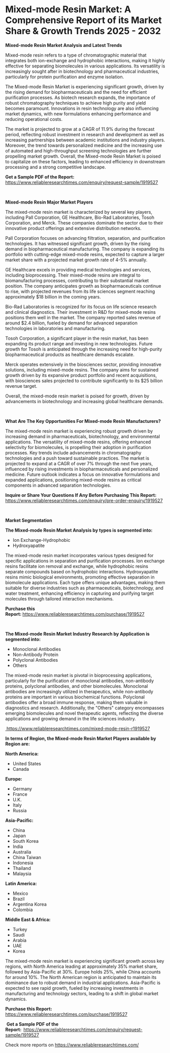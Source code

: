 <p><h1>Mixed-mode Resin Market: A Comprehensive Report of its Market Share & Growth Trends 2025 - 2032</h1></p><p><strong>Mixed-mode Resin Market Analysis and Latest Trends</strong></p>
<p><p>Mixed-mode resin refers to a type of chromatographic material that integrates both ion-exchange and hydrophobic interactions, making it highly effective for separating biomolecules in various applications. Its versatility is increasingly sought after in biotechnology and pharmaceutical industries, particularly for protein purification and enzyme isolation.</p><p>The Mixed-mode Resin Market is experiencing significant growth, driven by the rising demand for biopharmaceuticals and the need for efficient purification processes. As biotech research expands, the importance of robust chromatography techniques to achieve high purity and yield becomes paramount. Innovations in resin technology are also influencing market dynamics, with new formulations enhancing performance and reducing operational costs.</p><p>The market is projected to grow at a CAGR of 11.9% during the forecast period, reflecting robust investment in research and development as well as increasing partnerships between academic institutions and industry players. Moreover, the trend towards personalized medicine and the increasing use of automated and high-throughput screening technologies are further propelling market growth. Overall, the Mixed-mode Resin Market is poised to capitalize on these factors, leading to enhanced efficiency in downstream processing and a strong competitive landscape.</p></p>
<p><strong>Get a Sample PDF of the Report:&nbsp;</strong> <a href="https://www.reliableresearchtimes.com/enquiry/request-sample/1919527?utm_campaign=2203&utm_medium=2&utm_source=Github&utm_content=ia&utm_term=03042025&utm_id=mixed-mode-resin">https://www.reliableresearchtimes.com/enquiry/request-sample/1919527</a></p>
<p>&nbsp;</p>
<p><strong>Mixed-mode Resin Major Market Players</strong></p>
<p><p>The mixed-mode resin market is characterized by several key players, including Pall Corporation, GE Healthcare, Bio-Rad Laboratories, Tosoh Corporation, and Merck. These companies dominate the sector due to their innovative product offerings and extensive distribution networks.</p><p>Pall Corporation focuses on advancing filtration, separation, and purification technologies. It has witnessed significant growth, driven by the rising demand in biopharmaceutical manufacturing. The company is expanding its portfolio with cutting-edge mixed-mode resins, expected to capture a larger market share with a projected market growth rate of 4-5% annually.</p><p>GE Healthcare excels in providing medical technologies and services, including bioprocessing. Their mixed-mode resins are integral to biomanufacturing processes, contributing to their substantial market position. The company anticipates growth as biopharmaceuticals continue to rise, with projected revenues from its life sciences segment reaching approximately $18 billion in the coming years.</p><p>Bio-Rad Laboratories is recognized for its focus on life science research and clinical diagnostics. Their investment in R&D for mixed-mode resins positions them well in the market. The company reported sales revenue of around $2.4 billion, fueled by demand for advanced separation technologies in laboratories and manufacturing.</p><p>Tosoh Corporation, a significant player in the resin market, has been expanding its product range and investing in new technologies. Future growth for Tosoh is anticipated through the increasing need for high-purity biopharmaceutical products as healthcare demands escalate.</p><p>Merck operates extensively in the biosciences sector, providing innovative solutions, including mixed-mode resins. The company aims for sustained growth driven by its expansive product portfolio and recent acquisitions, with biosciences sales projected to contribute significantly to its $25 billion revenue target.</p><p>Overall, the mixed-mode resin market is poised for growth, driven by advancements in biotechnology and increasing global healthcare demands.</p></p>
<p>&nbsp;</p>
<p><strong>What Are The Key Opportunities For Mixed-mode Resin Manufacturers?</strong></p>
<p><p>The mixed-mode resin market is experiencing robust growth driven by increasing demand in pharmaceuticals, biotechnology, and environmental applications. The versatility of mixed-mode resins, offering enhanced selectivity for biomolecules, is propelling their adoption in purification processes. Key trends include advancements in chromatography technologies and a push toward sustainable practices. The market is projected to expand at a CAGR of over 7% through the next five years, influenced by rising investments in biopharmaceuticals and personalized medicine. Future outlook indicates a focus on innovative formulations and expanded applications, positioning mixed-mode resins as critical components in advanced separation technologies.</p></p>
<p><strong>Inquire or Share Your Questions If Any Before Purchasing This Report:</strong> <a href="https://www.reliableresearchtimes.com/enquiry/pre-order-enquiry/1919527?utm_campaign=2203&utm_medium=2&utm_source=Github&utm_content=ia&utm_term=03042025&utm_id=mixed-mode-resin">https://www.reliableresearchtimes.com/enquiry/pre-order-enquiry/1919527</a></p>
<p>&nbsp;</p>
<p><strong>Market Segmentation</strong></p>
<p><strong>The Mixed-mode Resin Market Analysis by types is segmented into:</strong></p>
<p><ul><li>Ion Exchange-Hydrophobic</li><li>Hydroxyapatite</li></ul></p>
<p><p>The mixed-mode resin market incorporates various types designed for specific applications in separation and purification processes. Ion exchange resins facilitate ion removal and exchange, while hydrophobic resins separate compounds based on hydrophobic interactions. Hydroxyapatite resins mimic biological environments, promoting effective separation in biomolecule applications. Each type offers unique advantages, making them suitable for diverse industries such as pharmaceuticals, biotechnology, and water treatment, enhancing efficiency in capturing and purifying target molecules through tailored interaction mechanisms.</p></p>
<p><strong>Purchase this Report:&nbsp;</strong><a href="https://www.reliableresearchtimes.com/purchase/1919527?utm_campaign=2203&utm_medium=2&utm_source=Github&utm_content=ia&utm_term=03042025&utm_id=mixed-mode-resin">https://www.reliableresearchtimes.com/purchase/1919527</a></p>
<p>&nbsp;</p>
<p><strong>The Mixed-mode Resin Market Industry Research by Application is segmented into:</strong></p>
<p><ul><li>Monoclonal Antibodies</li><li>Non-Antibody Protein</li><li>Polyclonal Antibodies</li><li>Others</li></ul></p>
<p><p>The mixed-mode resin market is pivotal in bioprocessing applications, particularly for the purification of monoclonal antibodies, non-antibody proteins, polyclonal antibodies, and other biomolecules. Monoclonal antibodies are increasingly utilized in therapeutics, while non-antibody proteins are important in various biochemical functions. Polyclonal antibodies offer a broad immune response, making them valuable in diagnostics and research. Additionally, the "Others" category encompasses emerging biomolecules and novel therapeutic agents, reflecting the diverse applications and growing demand in the life sciences industry.</p></p>
<p><a href="https://www.reliableresearchtimes.com/mixed-mode-resin-r1919527?utm_campaign=2203&utm_medium=2&utm_source=Github&utm_content=ia&utm_term=03042025&utm_id=mixed-mode-resin">&nbsp;https://www.reliableresearchtimes.com/mixed-mode-resin-r1919527</a></p>
<p><strong>In terms of Region, the Mixed-mode Resin Market Players available by Region are:</strong></p>
<p>
    <p> <strong> North America: </strong>
        <ul>
            <li>United States</li>
            <li>Canada</li>
        </ul>
        </p> 
    <p> <strong> Europe: </strong>
        <ul>
            <li>Germany</li>
            <li>France</li>
            <li>U.K.</li>
            <li>Italy</li>
            <li>Russia</li>
        </ul>
        </p> 
    <p> <strong> Asia-Pacific: </strong>
        <ul>
            <li>China</li>
            <li>Japan</li>
            <li>South Korea</li>
            <li>India</li>
            <li>Australia</li>
            <li>China Taiwan</li>
            <li>Indonesia</li>
            <li>Thailand</li>
            <li>Malaysia</li>
        </ul>
        </p> 
    <p> <strong> Latin America: </strong>
        <ul>
            <li>Mexico</li>
            <li>Brazil</li>
            <li>Argentina Korea</li>
            <li>Colombia</li>
        </ul>
        </p> 
    <p> <strong> Middle East & Africa: </strong>
        <ul>
            <li>Turkey</li>
            <li>Saudi</li>
            <li>Arabia</li>
            <li>UAE</li>
            <li>Korea</li>
        </ul>
    </p>
    </p>
<p><p>The mixed-mode resin market is experiencing significant growth across key regions, with North America leading at approximately 35% market share, followed by Asia-Pacific at 30%. Europe holds 25%, while China accounts for around 10%. The North American region is anticipated to maintain its dominance due to robust demand in industrial applications. Asia-Pacific is expected to see rapid growth, fueled by increasing investments in manufacturing and technology sectors, leading to a shift in global market dynamics.</p></p>
<p><strong>Purchase this Report: </strong><a href="https://www.reliableresearchtimes.com/purchase/1919527?utm_campaign=2203&utm_medium=2&utm_source=Github&utm_content=ia&utm_term=03042025&utm_id=mixed-mode-resin">https://www.reliableresearchtimes.com/purchase/1919527</a></p>
<p>&nbsp;<strong>Get a Sample PDF of the Report:&nbsp;&nbsp;</strong><a href="https://www.reliableresearchtimes.com/enquiry/request-sample/1919527?utm_campaign=2203&utm_medium=2&utm_source=Github&utm_content=ia&utm_term=03042025&utm_id=mixed-mode-resin">https://www.reliableresearchtimes.com/enquiry/request-sample/1919527</a></p>
<p><strong></strong></p>
<p>Check more reports on <a href="https://www.reliableresearchtimes.com/?utm_campaign=2203&utm_medium=2&utm_source=Github&utm_content=ia&utm_term=03042025&utm_id=mixed-mode-resin">https://www.reliableresearchtimes.com/</a></p>